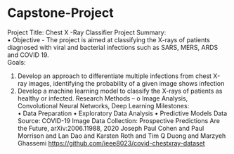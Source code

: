 # Capstone-Project

Project Title: Chest X -Ray Classifier 
Project Summary:  
•	Objective - The project is aimed at classifying the X-rays of patients diagnosed with viral and bacterial infections such as SARS, MERS, ARDS and COVID 19.  
Goals: 
1.	Develop an approach to differentiate multiple infections from chest X-ray images, identifying the probability of a given image shows infection
2.	Develop a machine learning model to classify the X-rays of patients as healthy or infected.
Research Methods – o Image Analysis, Convolutional Neural Networks, Deep Learning 
Milestones:  
•	Data Preparation 
•	Exploratory Data Analysis 
•	Predictive Models 
Data Source: COVID-19 Image Data Collection: Prospective Predictions Are the Future, arXiv:2006.11988, 2020 Joseph Paul Cohen and Paul Morrison and Lan Dao and Karsten Roth and Tim Q Duong and Marzyeh Ghassemi https://github.com/ieee8023/covid-chestxray-dataset
